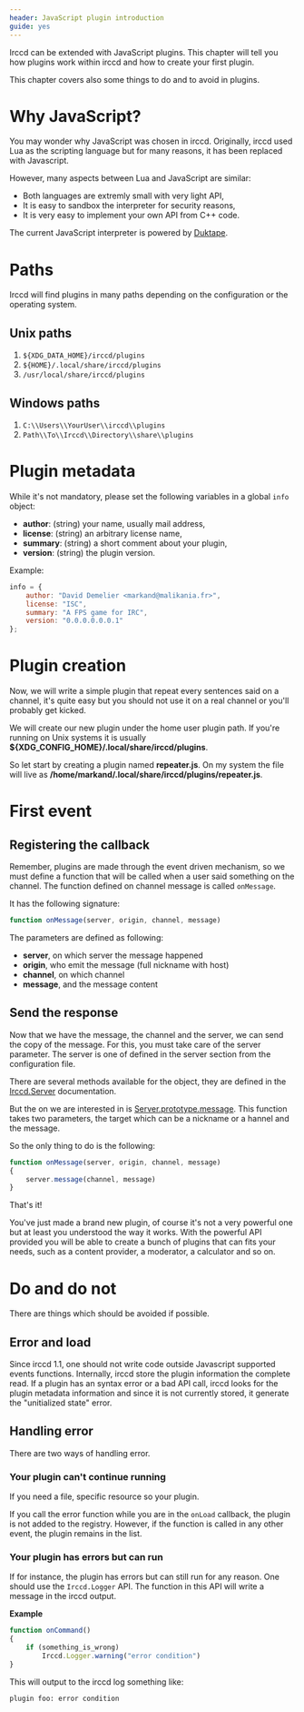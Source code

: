 ```yaml
---
header: JavaScript plugin introduction
guide: yes
---
```


Irccd can be extended with JavaScript plugins. This chapter will tell you how
plugins work within irccd and how to create your first plugin.

This chapter covers also some things to do and to avoid in plugins.

# Why JavaScript?

You may wonder why JavaScript was chosen in irccd. Originally, irccd used Lua as
the scripting language but for many reasons, it has been replaced with
Javascript.

However, many aspects between Lua and JavaScript are similar:

  - Both languages are extremly small with very light API,
  - It is easy to sandbox the interpreter for security reasons,
  - It is very easy to implement your own API from C++ code.

The current JavaScript interpreter is powered by [Duktape][duktape].

[duktape]: http://duktape.org

# Paths

Irccd will find plugins in many paths depending on the configuration or the
operating system.

## Unix paths

  1. `${XDG_DATA_HOME}/irccd/plugins`
  2. `${HOME}/.local/share/irccd/plugins`
  3. `/usr/local/share/irccd/plugins`

## Windows paths

  1. `C:\\Users\\YourUser\\irccd\\plugins`
  2. `Path\\To\\Irccd\\Directory\\share\\plugins`

# Plugin metadata

While it's not mandatory, please set the following variables in a global `info`
object:

  - **author**: (string) your name, usually mail address,
  - **license**: (string) an arbitrary license name,
  - **summary**: (string) a short comment about your plugin,
  - **version**: (string) the plugin version.

Example:

````javascript
info = {
    author: "David Demelier <markand@malikania.fr>",
    license: "ISC",
    summary: "A FPS game for IRC",
    version: "0.0.0.0.0.0.1"
};
````

# Plugin creation

Now, we will write a simple plugin that repeat every sentences said on a
channel, it's quite easy but you should not use it on a real channel or you'll
probably get kicked.

We will create our new plugin under the home user plugin path. If you're running
on Unix systems it is usually **${XDG_CONFIG_HOME}/.local/share/irccd/plugins**.

So let start by creating a plugin named **repeater.js**. On my system the file
will live as **/home/markand/.local/share/irccd/plugins/repeater.js**.

# First event

## Registering the callback

Remember, plugins are made through the event driven mechanism, so we must define
a function that will be called when a user said something on the channel. The
function defined on channel message is called `onMessage`.

It has the following signature:

````javascript
function onMessage(server, origin, channel, message)
````

The parameters are defined as following:

  - **server**, on which server the message happened
  - **origin**, who emit the message (full nickname with host)
  - **channel**, on which channel
  - **message**, and the message content

## Send the response

Now that we have the message, the channel and the server, we can send the copy
of the message. For this, you must take care of the server parameter. The server
is one of defined in the server section from the configuration file.

There are several methods available for the object, they are defined in the
[Irccd.Server][server-api] documentation.

But the on we are interested in is [Server.prototype.message][server-message].
This function takes two parameters, the target which can be a nickname or a
hannel and the message.

So the only thing to do is the following:

````javascript
function onMessage(server, origin, channel, message)
{
    server.message(channel, message)
}
````

That's it!

You've just made a brand new plugin, of course it's not a very powerful one but
at least you understood the way it works. With the powerful API provided you
will be able to create a bunch of plugins that can fits your needs, such as
a content provider, a moderator, a calculator and so on.

[server-api]: @baseurl@/api/module/Irccd.Server/index.html
[server-message]: @baseurl@/api/module/Irccd.Server/method/message.html

# Do and do not

There are things which should be avoided if possible.

## Error and load

Since irccd 1.1, one should not write code outside Javascript supported events
functions. Internally, irccd store the plugin information the complete read. If
a plugin has an syntax error or a bad API call, irccd looks for the plugin
metadata information and since it is not currently stored, it generate the
"unitialized state" error.

## Handling error

There are two ways of handling error.

### Your plugin can't continue running

If you need a file, specific resource so your plugin.

If you call the error function while you are in the `onLoad` callback, the
plugin is not added to the registry. However, if the function is called in any
other event, the plugin remains in the list.

### Your plugin has errors but can run

If for instance, the plugin has errors but can still run for any reason. One
should use the `Irccd.Logger` API. The function in this API will write a message
in the irccd output.

**Example**

````javascript
function onCommand()
{
    if (something_is_wrong)
        Irccd.Logger.warning("error condition")
}
````

This will output to the irccd log something like:

````nohighlight
plugin foo: error condition
````

